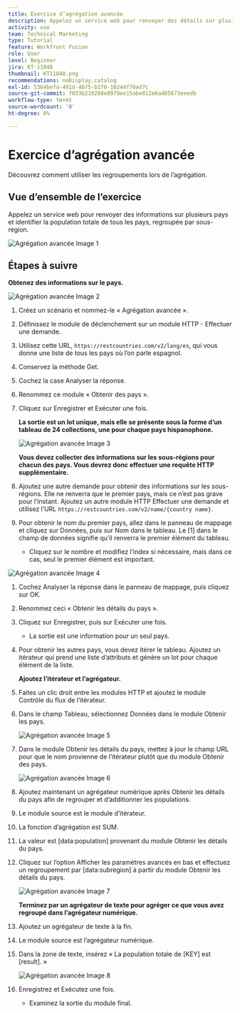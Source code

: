 ```yaml
---
title: Exercice d’agrégation avancée
description: Appelez un service web pour renvoyer des détails sur plusieurs pays et identifier la population, regroupée par sous-région.
activity: use
team: Technical Marketing
type: Tutorial
feature: Workfront Fusion
role: User
level: Beginner
jira: KT-11048
thumbnail: KT11048.png
recommendations: noDisplay,catalog
exl-id: 5364befa-491d-4b75-b1f0-10244f70ad7c
source-git-commit: f033b210268e8979ee15abe812e6ad85673eeedb
workflow-type: tm+mt
source-wordcount: '0'
ht-degree: 0%

---
```


# Exercice d’agrégation avancée

Découvrez comment utiliser les regroupements lors de l’agrégation.

## Vue d’ensemble de l’exercice

Appelez un service web pour renvoyer des informations sur plusieurs pays et identifier la population totale de tous les pays, regroupée par sous-région.

![Agrégation avancée Image 1](../12-exercises/assets/advanced-aggregation-walkthrough-1.png)

## Étapes à suivre

**Obtenez des informations sur le pays.**

![Agrégation avancée Image 2](../12-exercises/assets/advanced-aggregation-walkthrough-2.png)

1. Créez un scénario et nommez-le « Agrégation avancée ».
1. Définissez le module de déclenchement sur un module HTTP - Effectuer une demande.
1. Utilisez cette URL, `https://restcountries.com/v2/lang/es`, qui vous donne une liste de tous les pays où l’on parle espagnol.
1. Conservez la méthode Get.
1. Cochez la case Analyser la réponse.
1. Renommez ce module « Obtenir des pays ».
1. Cliquez sur Enregistrer et Exécuter une fois.

   **La sortie est un lot unique, mais elle se présente sous la forme d’un tableau de 24 collections, une pour chaque pays hispanophone.**

   ![Agrégation avancée Image 3](../12-exercises/assets/advanced-aggregation-walkthrough-3.png)

   **Vous devez collecter des informations sur les sous-régions pour chacun des pays. Vous devrez donc effectuer une requête HTTP supplémentaire.**

1. Ajoutez une autre demande pour obtenir des informations sur les sous-régions. Elle ne renverra que le premier pays, mais ce n’est pas grave pour l’instant. Ajoutez un autre module HTTP Effectuer une demande et utilisez l’URL `https://restcountries.com/v2/name/{country name}`.
1. Pour obtenir le nom du premier pays, allez dans le panneau de mappage et cliquez sur Données, puis sur Nom dans le tableau. Le [1] dans le champ de données signifie qu’il renverra le premier élément du tableau.

   + Cliquez sur le nombre et modifiez l’index si nécessaire, mais dans ce cas, seul le premier élément est important.

![Agrégation avancée Image 4](../12-exercises/assets/advanced-aggregation-walkthrough-4.png)

1. Cochez Analyser la réponse dans le panneau de mappage, puis cliquez sur OK.
1. Renommez ceci « Obtenir les détails du pays ».
1. Cliquez sur Enregistrer, puis sur Exécuter une fois.

   + La sortie est une information pour un seul pays.

1. Pour obtenir les autres pays, vous devez itérer le tableau. Ajoutez un itérateur qui prend une liste d’attributs et génère un lot pour chaque élément de la liste.

   **Ajoutez l’itérateur et l’agrégateur.**

1. Faites un clic droit entre les modules HTTP et ajoutez le module Contrôle du flux de l’itérateur.
1. Dans le champ Tableau, sélectionnez Données dans le module Obtenir les pays.

   ![Agrégation avancée Image 5](../12-exercises/assets/advanced-aggregation-walkthrough-5.png)

1. Dans le module Obtenir les détails du pays, mettez à jour le champ URL pour que le nom provienne de l’itérateur plutôt que du module Obtenir des pays.

   ![Agrégation avancée Image 6](../12-exercises/assets/advanced-aggregation-walkthrough-6.png)

1. Ajoutez maintenant un agrégateur numérique après Obtenir les détails du pays afin de regrouper et d’additionner les populations.
1. Le module source est le module d’itérateur.
1. La fonction d’agrégation est SUM.
1. La valeur est [data:population] provenant du module Obtenir les détails du pays.
1. Cliquez sur l’option Afficher les paramètres avancés en bas et effectuez un regroupement par [data:subregion] à partir du module Obtenir les détails du pays.

   ![Agrégation avancée Image 7](../12-exercises/assets/advanced-aggregation-walkthrough-7.png)

   **Terminez par un agrégateur de texte pour agréger ce que vous avez regroupé dans l’agrégateur numérique.**

1. Ajoutez un agrégateur de texte à la fin.
1. Le module source est l’agrégateur numérique.
1. Dans la zone de texte, insérez « La population totale de [KEY] est [result]. »

   ![Agrégation avancée Image 8](../12-exercises/assets/advanced-aggregation-walkthrough-8.png)

1. Enregistrez et Exécutez une fois.

   + Examinez la sortie du module final.
